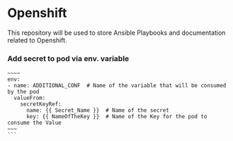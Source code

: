 # Openshift 

This repository will be used to store Ansible Playbooks and documentation related to Openshift.

### Add secret to pod via env. variable
````
~~~~
env: 
- name: ADDITIONAL_CONF  # Name of the variable that will be consumed by the pod
  valueFrom:
    secretKeyRef:
      name: {{ Secret_Name }}  # Name of the secret
      key: {{ NameOfTheKey }}  # Name of the Key for the pod to consume the Value 
~~~
```
